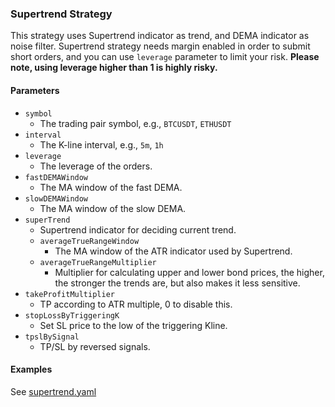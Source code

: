 ### Supertrend Strategy

This strategy uses Supertrend indicator as trend, and DEMA indicator as noise filter.
Supertrend strategy needs margin enabled in order to submit short orders, and you can use `leverage` parameter to limit your risk.
**Please note, using leverage higher than 1 is highly risky.**


#### Parameters

- `symbol`
    - The trading pair symbol, e.g., `BTCUSDT`, `ETHUSDT`
- `interval`
    - The K-line interval, e.g., `5m`, `1h`
- `leverage`
    - The leverage of the orders.  
- `fastDEMAWindow`
    - The MA window of the fast DEMA.
- `slowDEMAWindow`
    - The MA window of the slow DEMA.
- `superTrend`
    - Supertrend indicator for deciding current trend.
    - `averageTrueRangeWindow`
        - The MA window of the ATR indicator used by Supertrend. 
    - `averageTrueRangeMultiplier`
        - Multiplier for calculating upper and lower bond prices, the higher, the stronger the trends are, but also makes it less sensitive.
- `takeProfitMultiplier`
    - TP according to ATR multiple, 0 to disable this.
- `stopLossByTriggeringK`
    - Set SL price to the low of the triggering Kline.
- `tpslBySignal`
    - TP/SL by reversed signals.


#### Examples

See [supertrend.yaml](../../config/supertrend.yaml)